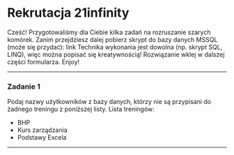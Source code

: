 # Rekrutacja 21infinity

Cześć!
Przygotowaliśmy dla Ciebie kilka zadań na rozruszanie szarych komórek.
Zanim przejdziesz dalej pobierz skrypt do bazy danych MSSQL (może się przydać): link
Technika wykonania jest dowolna (np. skrypt SQL, LINQ), więc można popisać się kreatywnością! Rozwiązanie wklej w dalszej części formularza.
Enjoy!

---

### Zadanie 1

Podaj nazwy użytkowników z bazy danych, którzy nie są przypisani do żadnego treningu z poniższej listy.
Lista treningów:
- BHP
- Kurs zarządzania
- Podstawy Excela

---